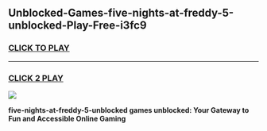 
## Unblocked-Games-five-nights-at-freddy-5-unblocked-Play-Free-i3fc9
<h3>
<a href="https://premium76.site?title=five-nights-at-freddy-5-unblocked&ref=19M">CLICK TO PLAY</a></h3>
<hr>

<h3>
<a href="https://premium76.site?title=five-nights-at-freddy-5-unblocked&ref=19M">CLICK 2 PLAY</a>
  
</h3>

<a href="https://premium76.site?title=five-nights-at-freddy-5-unblocked&ref=19M"><img src="https://clearcache.store/games.png"></a>


**five-nights-at-freddy-5-unblocked games unblocked: Your Gateway to Fun and Accessible Online Gaming**
